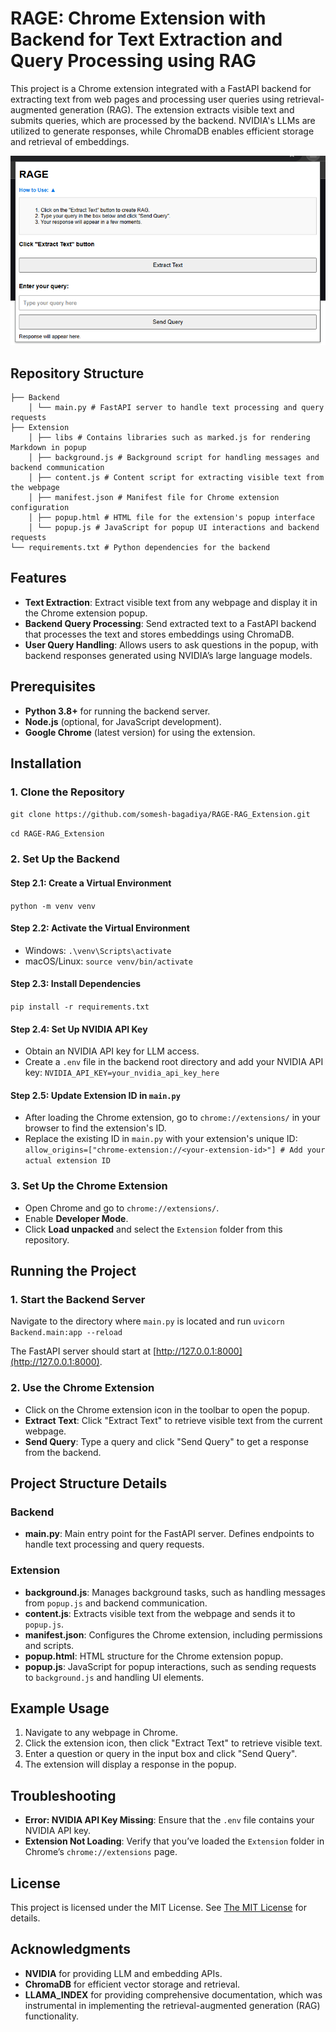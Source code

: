 # RAGE: Chrome Extension with Backend for Text Extraction and Query Processing using RAG

This project is a Chrome extension integrated with a FastAPI backend for extracting text from web pages and processing user queries using retrieval-augmented generation (RAG). The extension extracts visible text and submits queries, which are processed by the backend. NVIDIA's LLMs are utilized to generate responses, while ChromaDB enables efficient storage and retrieval of embeddings.

<img src="./Images/UI.png" alt="Application Screenshot" width="700">



## Repository Structure

```
├── Backend 
    │ └── main.py # FastAPI server to handle text processing and query requests 
├── Extension 
    │ ├── libs # Contains libraries such as marked.js for rendering Markdown in popup 
    │ ├── background.js # Background script for handling messages and backend communication 
    │ ├── content.js # Content script for extracting visible text from the webpage 
    │ ├── manifest.json # Manifest file for Chrome extension configuration 
    │ ├── popup.html # HTML file for the extension's popup interface 
    │ └── popup.js # JavaScript for popup UI interactions and backend requests     
└── requirements.txt # Python dependencies for the backend
```

## Features

- **Text Extraction**: Extract visible text from any webpage and display it in the Chrome extension popup. 
- **Backend Query Processing**: Send extracted text to a FastAPI backend that processes the text and stores embeddings using ChromaDB. 
- **User Query Handling**: Allows users to ask questions in the popup, with backend responses generated using NVIDIA’s large language models.

## Prerequisites

- **Python 3.8+** for running the backend server.
- **Node.js** (optional, for JavaScript development).
- **Google Chrome** (latest version) for using the extension.

## Installation

### 1. Clone the Repository 
```git clone https://github.com/somesh-bagadiya/RAGE-RAG_Extension.git```


```cd RAGE-RAG_Extension```

### 2. Set Up the Backend

#### Step 2.1: Create a Virtual Environment

```python -m venv venv```

#### Step 2.2: Activate the Virtual Environment

 - Windows:
 ``` .\venv\Scripts\activate ```
 - macOS/Linux:
 ``` source venv/bin/activate ```

#### Step 2.3: Install Dependencies
``` pip install -r requirements.txt ```

#### Step 2.4: Set Up NVIDIA API Key
-   Obtain an NVIDIA API key for LLM access.
-   Create a `.env` file in the backend root directory and add your NVIDIA API key:
	``` NVIDIA_API_KEY=your_nvidia_api_key_here ```
	
#### Step 2.5: Update Extension ID in `main.py` 
- After loading the Chrome extension, go to `chrome://extensions/` in your browser to find the extension's ID. 
- Replace the existing ID in `main.py` with your extension's unique ID: 
```allow_origins=["chrome-extension://<your-extension-id>"] # Add your actual extension ID```

### 3. Set Up the Chrome Extension
-   Open Chrome and go to `chrome://extensions/`.
-   Enable **Developer Mode**.
-   Click **Load unpacked** and select the `Extension` folder from this repository.

## Running the Project

### 1. Start the Backend Server

Navigate to the directory where `main.py` is located and run `uvicorn Backend.main:app --reload` 

The FastAPI server should start at [http://127.0.0.1:8000](http://127.0.0.1:8000).

### 2. Use the Chrome Extension

-   Click on the Chrome extension icon in the toolbar to open the popup.
-   **Extract Text**: Click "Extract Text" to retrieve visible text from the current webpage.
-   **Send Query**: Type a query and click "Send Query" to get a response from the backend.



## Project Structure Details

### Backend

-   **main.py**: Main entry point for the FastAPI server. Defines endpoints to handle text processing and query requests.

### Extension

-   **background.js**: Manages background tasks, such as handling messages from `popup.js` and backend communication.
-   **content.js**: Extracts visible text from the webpage and sends it to `popup.js`.
-   **manifest.json**: Configures the Chrome extension, including permissions and scripts.
-   **popup.html**: HTML structure for the Chrome extension popup.
-   **popup.js**: JavaScript for popup interactions, such as sending requests to `background.js` and handling UI elements.



## Example Usage

1.  Navigate to any webpage in Chrome.
2.  Click the extension icon, then click "Extract Text" to retrieve visible text.
3.  Enter a question or query in the input box and click "Send Query".
4.  The extension will display a response in the popup.


## Troubleshooting

-   **Error: NVIDIA API Key Missing**: Ensure that the `.env` file contains your NVIDIA API key.
-   **Extension Not Loading**: Verify that you’ve loaded the `Extension` folder in Chrome’s `chrome://extensions` page.

## License

This project is licensed under the MIT License. See [The MIT License](https://opensource.org/license/MIT) for details.

## Acknowledgments

- **NVIDIA** for providing LLM and embedding APIs.
- **ChromaDB** for efficient vector storage and retrieval.
- **LLAMA_INDEX** for providing comprehensive documentation, which was instrumental in implementing the retrieval-augmented generation (RAG) functionality.


